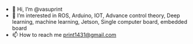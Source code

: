 - 👋 Hi, I’m @vasuprint
- 👀 I’m interested in ROS, Arduino, IOT, Advance control theory, Deep learning, machine learning, Jetson, Single computer board, embedded board
- 📫 How to reach me print1431@gmail.com
<!---
vasuprint/vasuprint is a ✨ special ✨ repository because its `README.md` (this file) appears on your GitHub profile.
You can click the Preview link to take a look at your changes.
--->
